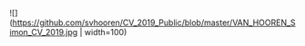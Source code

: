 ![](https://github.com/svhooren/CV_2019_Public/blob/master/VAN_HOOREN_Simon_CV_2019.jpg | width=100)
